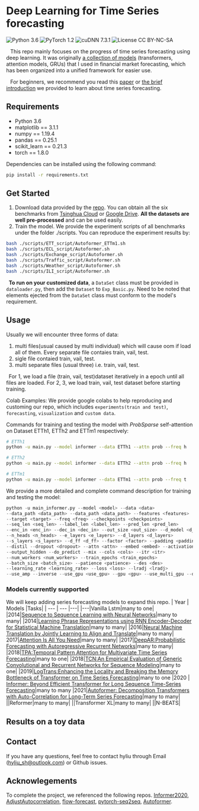 # Deep Learning for Time Series forecasting
![Python 3.6](https://img.shields.io/badge/python-3.6-green.svg?style=plastic) ![PyTorch 1.2](https://img.shields.io/badge/PyTorch%20-%23EE4C2C.svg?style=plastic) ![cuDNN 7.3.1](https://img.shields.io/badge/cudnn-7.3.1-green.svg?style=plastic) ![License CC BY-NC-SA](https://img.shields.io/badge/license-CC_BY--NC--SA--green.svg?style=plastic)

&ensp; This repo mainly focuses on the progress of time series forecasting using deep learning. It was originally [a collection of models](#models-currently-supported) (transformers, attention models, GRUs) that I used in financial market forecasting, which has been organized into a unified framework for easier use.

&ensp; For beginners, we recommend you read this [paper](https://arxiv.org/abs/2004.13408) or [the brief introduction](/What%20you%20need%20know%20before%20starting%20the%20project.pdf) we provided to learn about time series forecasting.


## Requirements

- Python 3.6
- matplotlib == 3.1.1
- numpy == 1.19.4
- pandas == 0.25.1
- scikit_learn == 0.21.3
- torch == 1.8.0

Dependencies can be installed using the following command:
```bash
pip install -r requirements.txt
```


## Get Started
1. Download data provided by the [repo](https://github.com/thuml/Autoformer). You can obtain all the six benchmarks from [Tsinghua Cloud](https://cloud.tsinghua.edu.cn/d/e1ccfff39ad541908bae/) or [Google Drive](https://drive.google.com/drive/folders/1ZOYpTUa82_jCcxIdTmyr0LXQfvaM9vIy?usp=sharing). __All the datasets are well pre-processed__ and can be used easily.
2. Train the model. We provide the experiment scripts of all benchmarks under the folder ./scripts. You can reproduce the experiment results by:
```bash
bash ./scripts/ETT_script/Autoformer_ETTm1.sh
bash ./scripts/ECL_script/Autoformer.sh
bash ./scripts/Exchange_script/Autoformer.sh
bash ./scripts/Traffic_script/Autoformer.sh
bash ./scripts/Weather_script/Autoformer.sh
bash ./scripts/ILI_script/Autoformer.sh
```

&ensp;**To run on your customized data**, a `DataSet` class must be provided in `dataloader.py`, then add the `Dataset` to `Exp_Basic.py`. Need to be noted that elements ejected from the `DataSet` class must conform to the model's requirement.
## Usage
Usually we will encounter three forms of data:
1. multi files(usual caused by multi individual) which will cause oom if load all of them. Every separate file contaies train, vail, test.
2. sigle file contaied train, vail, test.
3. multi separate files (usual three) i.e. train, vail, test.


&ensp;For 1, we load a file (train, vail, test)dataset iteratively in a epoch until all files are loaded. For 2, 3, we load  train, vail, test dataset before starting training.

<span id="colablink">Colab Examples:</span> We provide google colabs to help reproducing and customing our repo, which includes `experiments(train and test)`, `forecasting`, `visualization` and `custom data`.
<!-- [![Open In Colab](https://colab.research.google.com/assets/colab-badge.svg)](https://colab.research.google.com/drive/1_X7O2BkFLvqyCdZzDZvV2MB0aAvYALLC) -->

Commands for training and testing the model with *ProbSparse* self-attention on Dataset ETTh1, ETTh2 and ETTm1 respectively:

```bash
# ETTh1
python -u main.py --model informer --data ETTh1 --attn prob --freq h

# ETTh2
python -u main.py --model informer --data ETTh2 --attn prob --freq h

# ETTm1
python -u main.py --model informer --data ETTm1 --attn prob --freq t
```

We provide a more detailed and complete command description for training and testing the model:

```python
python -u main_informer.py --model <model> --data <data>
--data_path <data_path> --data_path <data_path> --features <features>
--target <target> --freq <freq> --checkpoints <checkpoints>
--seq_len <seq_len> --label_len <label_len> --pred_len <pred_len>
--enc_in <enc_in> --dec_in <dec_in> --out_size <out_size> --d_model <d_model>
--n_heads <n_heads> --e_layers <e_layers> --d_layers <d_layers>
--s_layers <s_layers> --d_ff <d_ff> --factor <factor> --padding <padding>
--distil --dropout <dropout> --attn <attn> --embed <embed> --activation <activation>
--output_hidden --do_predict --mix --cols <cols> --itr <itr>
--num_workers <num_workers> --train_epochs <train_epochs>
--batch_size <batch_size> --patience <patience> --des <des>
--learning_rate <learning_rate> --loss <loss> --lradj <lradj>
--use_amp --inverse --use_gpu <use_gpu> --gpu <gpu> --use_multi_gpu --devices <devices>
```

### Models currently supported
We will keep adding series forecasting models to expand this repo.
| Year | Models |Tasks|
| --- | --- |---|
|---|Vanilla Lstm|many to one|
|2014|[Sequence to Sequence Learning with Neural Networks](https://arxiv.org/abs/1409.3215)|many to many|
|2014|[Learning Phrase Representations using RNN Encoder-Decoder for Statistical Machine Translation](https://arxiv.org/abs/1406.1078)|many to many|
|2016|[Neural Machine Translation by Jointly Learning to Align and Translate](https://arxiv.org/abs/1409.0473)|many to many|
2017|[Attention Is All You Need](https://arxiv.org/abs/1706.03762)|many to many|
|2017|[DeepAR:Probabilistic Forecasting with Autoregressive Recurrent Networks](https://arxiv.org/abs/1704.04110)|many to many|
|2018|[TPA:Temporal Pattern Attention for Multivariate Time Series Forecasting](https://arxiv.org/abs/1809.04206)|many to one|
|2018|[TCN:An Empirical Evaluation of Generic Convolutional and Recurrent Networks for Sequence Modeling](https://arxiv.org/abs/1803.01271)|many to one|
|2019|[LogTrans:Enhancing the Locality and Breaking the Memory Bottleneck of Transformer on Time Series Forecasting](https://arxiv.org/abs/1907.00235)|many to one 
|2020 | [Informer: Beyond Efficient Transformer for Long Sequence Time-Series Forecasting](https://arxiv.org/abs/2012.07436)|many to many
|2021|[Autoformer: Decomposition Transformers with Auto-Correlation for Long-Term Series Forecasting](https://arxiv.org/abs/2106.13008)|many to many|
||Reformer|many to many|
||Transformer XL|many to many|
||N-BEATS|



## Results on a toy data


## Contact
If you have any questions, feel free to contact hyliu through Email (hyliu_sh@outlook.com) or Github issues. 
## Acknowlegements 
To complete the project, we referenced the following repos.
[Informer2020](https://github.com/zhouhaoyi/Informer2020),   [AdjustAutocorrelation](https://github.com/Daikon-Sun/AdjustAutocorrelation), [flow-forecast](https://github.com/hyliush/deep-time-series/tree/master), [pytorch-seq2seq](https://github.com/bentrevett/pytorch-seq2seq), [Autoformer](https://github.com/thuml/Autoformer).
